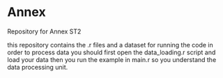 # Annex
Repository for Annex ST2

this repository contains the .r files and a dataset for running the code
in order to process data you should first open the data_loading.r script and load your data
then you run the example in main.r so you understand the data processing unit.
